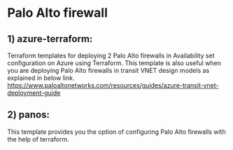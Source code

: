 # Palo Alto firewall

## 1) azure-terraform:
Terraform templates for deploying 2 Palo Alto firewalls in Availability set configuration on Azure using Terraform.
This template is also useful when you are deploying Palo Alto firewalls in transit VNET design models as explained in below link.
https://www.paloaltonetworks.com/resources/guides/azure-transit-vnet-deployment-guide

## 2) panos:
This template provides you the option of configuring Palo Alto firewalls with the help of terraform.
